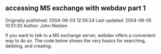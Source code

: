 ## accessing MS exchange with webdav part 1

Originally published: 2004-08-03 12:59:24
Last updated: 2004-08-05 10:51:30
Author: John Nielsen

If you want to talk to a MS exchange server, webdav offers a convenient way to do so. The code below shows the very basics for searching, deleting, and creating.